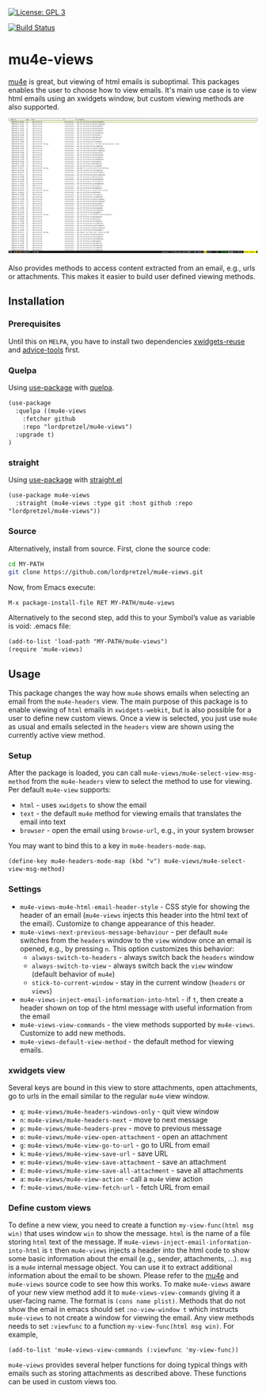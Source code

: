 [![License: GPL 3](https://img.shields.io/badge/license-GPL_3-green.svg)](http://www.gnu.org/licenses/gpl-3.0.txt)
<!-- [![GitHub release](https://img.shields.io/github/release/lordpretzel/mu4e-views.svg?maxAge=86400)](https://github.com/lordpretzel/mu4e-views/releases) -->
<!-- [![MELPA Stable](http://stable.melpa.org/packages/mu4e-views-badge.svg)](http://stable.melpa.org/#/mu4e-views) -->
<!-- [![MELPA](http://melpa.org/packages/mu4e-views-badge.svg)](http://melpa.org/#/mu4e-views) -->
[![Build Status](https://secure.travis-ci.org/lordpretzel/mu4e-views.png)](http://travis-ci.org/lordpretzel/mu4e-views)


# mu4e-views

 [mu4e](https://www.djcbsoftware.nl/code/mu/mu4e.html) is great, but viewing of html emails is suboptimal.  This packages enables the user to choose how to view emails.  It's main use case is to view html emails using an xwidgets window, but custom viewing methods are also supported.

![viewing-html-emails](./screencasts/mu4e-views.gif)

Also provides methods to access content extracted from an email, e.g., urls or attachments. This makes it easier to build user defined viewing methods.

## Installation

<!-- ### MELPA -->

<!-- Symbol’s value as variable is void: $1 is available from MELPA (both -->
<!-- [stable](http://stable.melpa.org/#/mu4e-views) and -->
<!-- [unstable](http://melpa.org/#/mu4e-views)).  Assuming your -->
<!-- ((melpa . https://melpa.org/packages/) (gnu . http://elpa.gnu.org/packages/) (org . http://orgmode.org/elpa/)) lists MELPA, just type -->

<!-- ~~~sh -->
<!-- M-x package-install RET mu4e-views RET -->
<!-- ~~~ -->

<!-- to install it. -->

### Prerequisites

Until this on `MELPA`, you have to install two dependencies [xwidgets-reuse](https://github.com/lordpretzel/xwidgets-reuse) and [advice-tools](https://github.com/lordpretzel/advice-tools) first.

### Quelpa

Using [use-package](https://github.com/jwiegley/use-package) with [quelpa](https://github.com/quelpa/quelpa).

~~~elisp
(use-package
  :quelpa ((mu4e-views
    :fetcher github
    :repo "lordpretzel/mu4e-views")
  :upgrade t)
)
~~~

### straight

Using [use-package](https://github.com/jwiegley/use-package) with [straight.el](https://github.com/raxod502/straight.el)

~~~elisp
(use-package mu4e-views
  :straight (mu4e-views :type git :host github :repo "lordpretzel/mu4e-views"))
~~~

### Source

Alternatively, install from source. First, clone the source code:

~~~sh
cd MY-PATH
git clone https://github.com/lordpretzel/mu4e-views.git
~~~

Now, from Emacs execute:

~~~
M-x package-install-file RET MY-PATH/mu4e-views
~~~

Alternatively to the second step, add this to your Symbol’s value as variable is void: \.emacs file:

~~~elisp
(add-to-list 'load-path "MY-PATH/mu4e-views")
(require 'mu4e-views)
~~~

## Usage

This package changes the way how `mu4e` shows emails when selecting an email from the `mu4e-headers` view. The main purpose of this package is to enable viewing of `html` emails in `xwidgets-webkit`, but is also possible for a user to define new custom views. Once a view is selected, you just use `mu4e` as usual and emails selected in the `headers` view are shown using the currently active view method.

### Setup

After the package is loaded, you can call `mu4e-views/mu4e-select-view-msg-method` from the `mu4e-headers` view to select the method to use for viewing. Per default `mu4e-view` supports:

- `html` - uses `xwidgets` to show the email
- `text` - the default `mu4e` method for viewing emails that translates the email into text
- `browser` - open the email using `browse-url`, e.g., in your system browser

You may want to bind this to a key in `mu4e-headers-mode-map`.

~~~elisp
(define-key mu4e-headers-mode-map (kbd "v") mu4e-views/mu4e-select-view-msg-method)
~~~

### Settings

- `mu4e-views-mu4e-html-email-header-style` - CSS style for showing the header of an email (`mu4e-views` injects this header into the html text of the email). Customize to change appearance of this header.
- `mu4e-views-next-previous-message-behaviour` - per default `mu4e` switches from the `headers` window to the `view` window once an email is opened, e.g., by pressing `n`. This option customizes this behavior:
  - `always-switch-to-headers` - always switch back the `headers` window
  - `always-switch-to-view` - always switch back the `view` window (default behavior of `mu4e`)
  - `stick-to-current-window` - stay in the current window (`headers` or `views`)
- `mu4e-views-inject-email-information-into-html` - if `t`, then create a header shown on top of the html message with useful information from the email
- `mu4e-views-view-commands` - the view methods supported by `mu4e-views`. Customize to add new methods.
- `mu4e-views-default-view-method` - the default method for viewing emails.

### xwidgets view

Several keys are bound in this view to store attachments, open attachments, go to urls in the email similar to the regular `mu4e` view window.

- `q`: `mu4e-views/mu4e-headers-windows-only` - quit view window
- `n`: `mu4e-views/mu4e-headers-next` - move to next message
- `p`: `mu4e-views/mu4e-headers-prev` - move to previous message
- `o`: `mu4e-views/mu4e-view-open-attachment` - open an attachment
- `g`: `mu4e-views/mu4e-view-go-to-url` - go to URL from email
- `k`: `mu4e-views/mu4e-view-save-url` - save URL
- `e`: `mu4e-views/mu4e-view-save-attachment` - save an attachment
- `E`: `mu4e-views/mu4e-view-save-all-attachment` - save all attachments
- `a`: `mu4e-views/mu4e-view-action` - call a `mu4e` view action
- `f`: `mu4e-views/mu4e-view-fetch-url` - fetch URL from email

### Define custom views

To define a new view, you need to create a function `my-view-func(html msg win)` that uses window `win` to show the message. `html` is the name of a file storing `html` text of the message. If `mu4e-views-inject-email-information-into-html` is `t` then `mu4e-views` injects a header into the html code to show some basic information about the email (e.g., sender, attachments, ...). `msg` is a `mu4e` internal message object. You can use it to extract additional information about the email to be shown. Please refer to the  [mu4e](https://www.djcbsoftware.nl/code/mu/mu4e.html) and `mu4e-views` source code to see how this works. To make `mu4e-views` aware of your new view method add it to `mu4e-views-view-commands` giving it a user-facing name. The format is `(cons name plist)`. Methods that do not show the email in emacs should set `:no-view-window t` which instructs `mu4e-views` to not create a window for viewing the email. Any view methods needs to set `:viewfunc` to a function `my-view-func(html msg win)`. For example,

~~~elisp
(add-to-list 'mu4e-views-view-commands (:viewfunc 'my-view-func))
~~~

`mu4e-views` provides several helper functions for doing typical things with emails such as storing attachments as described above. These functions can be used in custom views too.
